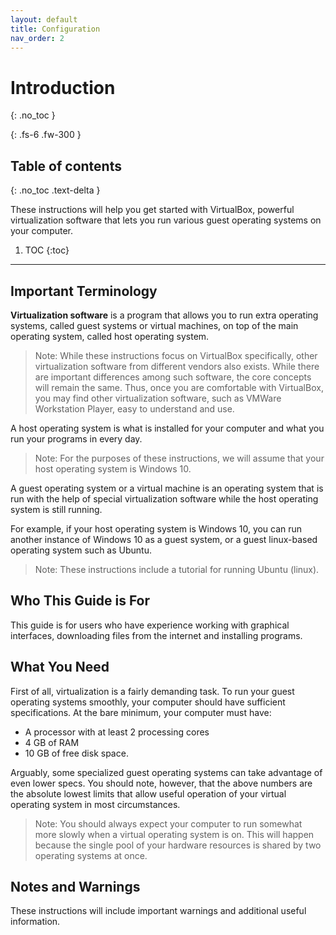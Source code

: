 ```yaml
---
layout: default
title: Configuration
nav_order: 2
---
```


# Introduction
{: .no_toc }



{: .fs-6 .fw-300 }

## Table of contents
{: .no_toc .text-delta }

These instructions will help you get started with VirtualBox, powerful virtualization software that lets you run various guest operating systems on your computer.


1. TOC
{:toc}

---


## Important Terminology

**Virtualization software** is a program that allows you to run extra operating systems, called guest systems or virtual machines, on top of the main operating system, called host operating system.

> Note: While these instructions focus on VirtualBox specifically, other virtualization software from different vendors also exists. While there are important differences among such software, the core concepts will remain the same. Thus, once you are comfortable with VirtualBox, you may find other virtualization software, such as VMWare Workstation Player, easy to understand and use.

A host operating system is what is installed for your computer and what you run your programs in every day.

> Note: For the purposes of these instructions, we will assume that your host operating system is Windows 10.

A guest operating system or a virtual machine is an operating system that is run with the help of special virtualization software while the host operating system is still running.

For example, if your host operating system is Windows 10, you can run another instance of Windows 10 as a guest system, or a guest linux-based operating system such as Ubuntu.

> Note: These instructions include a tutorial for running Ubuntu (linux).

## Who This Guide is For

This guide is for users who have experience working with graphical interfaces, downloading files from the internet and installing programs.

## What You Need

First of all, virtualization is a fairly demanding task. To run your guest operating systems smoothly, your computer should have sufficient specifications. At the bare minimum, your computer must have:

- A processor with at least 2 processing cores
- 4 GB of RAM
- 10 GB of free disk space.

Arguably, some specialized guest operating systems can take advantage of even lower specs. You should note, however, that the above numbers are the absolute lowest limits that allow useful operation of your virtual operating system in most circumstances.

> Note: You should always expect your computer to run somewhat more slowly when a virtual operating system is on. This will happen because the single pool of your hardware resources is shared by two operating systems at once.

## Notes and Warnings

These instructions will include important warnings and additional useful information.
